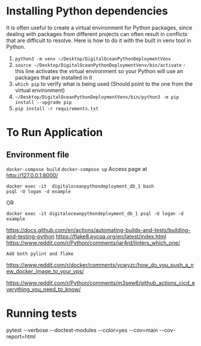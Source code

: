 # Installing Python dependencies

It is often useful to create a virtual environment for Python packages, since dealing with packages from different projects can often result in conflicts that are difficult to resolve. Here is how to do it with the built in venv tool in Python.

1. ```python3 -m venv ~/Desktop/DigitalOceanPythonDeploymentVenv```
2. ```source ~/Desktop/DigitalOceanPythonDeploymentVenv/bin/activate``` - this line activates the virtual environment so your Python will use an packages that are installed in it
3. ```which pip``` to verify what is being used (Should point to the one from the virtual environment)
4. ```~/Desktop/DigitalOceanPythonDeploymentVenv/bin/python3 -m pip install --upgrade pip```
5. ```pip install -r requirements.txt```


# To Run Application

## Environment file

```docker-compose build```
```docker-compose up```
Access page at http://127.0.0.1:8000/

```
docker exec -it  digitaloceanpythondeployment_db_1 bash
psql -U logan -d example
``` 

OR 

```docker exec -it digitaloceanpythondeployment_db_1 psql -U logan -d example```





https://docs.github.com/en/actions/automating-builds-and-tests/building-and-testing-python
https://flake8.pycqa.org/en/latest/index.html
https://www.reddit.com/r/Python/comments/jar4rd/linters_which_one/

    Add both pylint and flake

https://www.reddit.com/r/docker/comments/ycwyzc/how_do_you_push_a_new_docker_image_to_your_vps/

https://www.reddit.com/r/Python/comments/m3sew6/github_actions_cicd_everything_you_need_to_know/

# Running tests

pytest --verbose --doctest-modules --color=yes --cov=main --cov-report=html